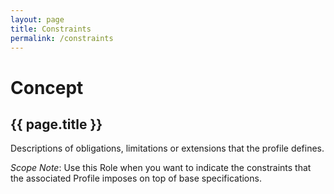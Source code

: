 ```yaml
---
layout: page
title: Constraints
permalink: /constraints
---
```

# Concept

## {{ page.title }}

Descriptions of obligations, limitations or extensions that the profile defines.

_Scope Note_: Use this Role when you want to indicate the constraints that the associated Profile imposes on top of base specifications.
